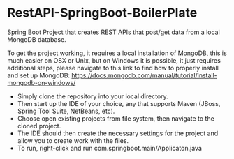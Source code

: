 # RestAPI-SpringBoot-BoilerPlate
Spring Boot Project that creates REST APIs that post/get data from a local MongoDB database.

To get the project working, it requires a local installation of MongoDB, this is much easier on OSX or Unix, but on Windows it is possible, it just requires additional steps, please navigate to this link to find how to properly install and set up MongoDB: https://docs.mongodb.com/manual/tutorial/install-mongodb-on-windows/

- Simply clone the repository into your local directory.
- Then start up the IDE of your choice, any that supports Maven (JBoss, Spring Tool Suite, NetBeans, etc).
- Choose open existing projects from file system, then navigate to the cloned project.
- The IDE should then create the necessary settings for the project and allow you to create work with the files.
- To run, right-click and run com.springboot.main/Applicaton.java
